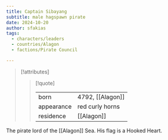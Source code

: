 ```yaml
---
title: Captain Sibayang
subtitle: male hagspawn pirate
date: 2024-10-20
author: sfakias
tags:
  - characters/leaders
  - countries/Alagon
  - factions/Pirate Council

---
```

> [!attributes]
> 
> > [!quote]
> >
> > | | |
> > | --- | --- |
> > | born | 4792, [[Alagon]] |
> > | appearance | red curly horns |
> > | residence | [[Alagon]] |

The pirate lord of the [[Alagon]] Sea. His flag is a Hooked Heart.